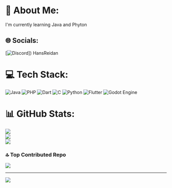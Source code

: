 # 💫 About Me:
I'm currently learning Java and Phyton


## 🌐 Socials:
[![Discord](https://img.shields.io/badge/Discord-%237289DA.svg?logo=discord&logoColor=white)]) HansReidan

# 💻 Tech Stack:
![Java](https://img.shields.io/badge/java-%23ED8B00.svg?style=for-the-badge&logo=openjdk&logoColor=white) ![PHP](https://img.shields.io/badge/php-%23777BB4.svg?style=for-the-badge&logo=php&logoColor=white) ![Dart](https://img.shields.io/badge/dart-%230175C2.svg?style=for-the-badge&logo=dart&logoColor=white) ![C](https://img.shields.io/badge/c-%2300599C.svg?style=for-the-badge&logo=c&logoColor=white) ![Python](https://img.shields.io/badge/python-3670A0?style=for-the-badge&logo=python&logoColor=ffdd54) ![Flutter](https://img.shields.io/badge/Flutter-%2302569B.svg?style=for-the-badge&logo=Flutter&logoColor=white) ![Godot Engine](https://img.shields.io/badge/GODOT-%23FFFFFF.svg?style=for-the-badge&logo=godot-engine)
# 📊 GitHub Stats:
![](https://github-readme-stats.vercel.app/api?username=HansReidan&theme=tokyonight&hide_border=false&include_all_commits=true&count_private=true)<br/>
![](https://nirzak-streak-stats.vercel.app/?user=HansReidan&theme=tokyonight&hide_border=false)<br/>
![](https://github-readme-stats.vercel.app/api/top-langs/?username=HansReidan&theme=tokyonight&hide_border=false&include_all_commits=true&count_private=true&layout=compact)

### 🔝 Top Contributed Repo
![](https://github-contributor-stats.vercel.app/api?username=HansReidan&limit=5&theme=tokyonight&combine_all_yearly_contributions=true)

---
[![](https://visitcount.itsvg.in/api?id=HansReidan&icon=0&color=0)](https://visitcount.itsvg.in)

<!-- Proudly created with GPRM ( https://gprm.itsvg.in ) -->
